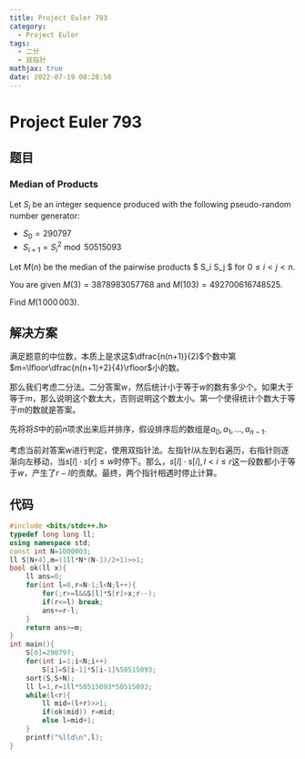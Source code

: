 ```yaml
---
title: Project Euler 793
category:
  - Project Euler
tags:
  - 二分
  - 双指针
mathjax: true
date: 2022-07-19 00:28:50
---
```


<escape><!-- more --></escape>

# Project Euler 793

## 题目

### Median of Products

Let $S_i$ be an integer sequence produced with the following pseudo-random number generator:

- $S_0 = 290797$
- $S_{i+1} = S_i ^2 \bmod 50515093$

Let $M(n)$ be the median of the pairwise products $ S_i S_j $ for $0 \le i \lt j \lt n$.

You are given $M(3) = 3878983057768$ and $M(103) = 492700616748525$.

Find $M(1\,000\,003)$.

## 解决方案

满足题意的中位数，本质上是求这$\dfrac{n(n+1)}{2}$个数中第$m=\lfloor\dfrac{n(n+1)+2}{4}\rfloor$小的数。

那么我们考虑二分法。二分答案$w$，然后统计小于等于$w$的数有多少个。如果大于等于$m$，那么说明这个数太大，否则说明这个数太小。第一个使得统计个数大于等于$m$的数就是答案。

先将将$S$中的前$n$项求出来后并排序，假设排序后的数组是$a_0,a_1,\dots,a_{n-1}$.

考虑当前对答案$w$进行判定，使用双指针法。左指针$l$从左到右遍历，右指针则逐渐向左移动，当$s[l]\cdot s[r]\le w$时停下。那么，$s[l]\cdot s[i],l< i\le r$这一段数都小于等于$w$，产生了$r-l$的贡献。最终，两个指针相遇时停止计算。

## 代码

```C++
#include <bits/stdc++.h>
typedef long long ll;
using namespace std;
const int N=1000003;
ll S[N+4],m=(1ll*N*(N-1)/2+1)>>1;
bool ok(ll x){
    ll ans=0;
    for(int l=0,r=N-1;l<N;l++){
        for(;r>=l&&S[l]*S[r]>x;r--);
        if(r<=l) break;
        ans+=r-l;
    }
    return ans>=m;
}
int main(){
    S[0]=290797;
    for(int i=1;i<N;i++)
        S[i]=S[i-1]*S[i-1]%50515093;
    sort(S,S+N);
    ll l=1,r=1ll*50515093*50515093;
    while(l<r){
        ll mid=(l+r)>>1;
        if(ok(mid)) r=mid;
        else l=mid+1;
    }
    printf("%lld\n",l);
}

```
